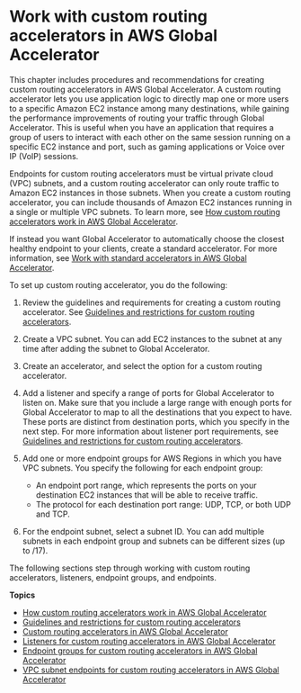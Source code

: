 # Work with custom routing accelerators in AWS Global Accelerator<a name="work-with-custom-routing-accelerators"></a>

This chapter includes procedures and recommendations for creating custom routing accelerators in AWS Global Accelerator\. A custom routing accelerator lets you use application logic to directly map one or more users to a specific Amazon EC2 instance among many destinations, while gaining the performance improvements of routing your traffic through Global Accelerator\. This is useful when you have an application that requires a group of users to interact with each other on the same session running on a specific EC2 instance and port, such as gaming applications or Voice over IP \(VoIP\) sessions\. 

Endpoints for custom routing accelerators must be virtual private cloud \(VPC\) subnets, and a custom routing accelerator can only route traffic to Amazon EC2 instances in those subnets\. When you create a custom routing accelerator, you can include thousands of Amazon EC2 instances running in a single or multiple VPC subnets\. To learn more, see [How custom routing accelerators work in AWS Global Accelerator](about-custom-routing-how-it-works.md)\.

If instead you want Global Accelerator to automatically choose the closest healthy endpoint to your clients, create a standard accelerator\. For more information, see [Work with standard accelerators in AWS Global Accelerator](work-with-standard-accelerators.md)\.

To set up custom routing accelerator, you do the following:

1. Review the guidelines and requirements for creating a custom routing accelerator\. See [Guidelines and restrictions for custom routing accelerators](about-custom-routing-guidelines.md)\.

1. Create a VPC subnet\. You can add EC2 instances to the subnet at any time after adding the subnet to Global Accelerator\.

1. Create an accelerator, and select the option for a custom routing accelerator\.

1. Add a listener and specify a range of ports for Global Accelerator to listen on\. Make sure that you include a large range with enough ports for Global Accelerator to map to all the destinations that you expect to have\. These ports are distinct from destination ports, which you specify in the next step\. For more information about listener port requirements, see [Guidelines and restrictions for custom routing accelerators](about-custom-routing-guidelines.md)\.

1. Add one or more endpoint groups for AWS Regions in which you have VPC subnets\. You specify the following for each endpoint group:
   + An endpoint port range, which represents the ports on your destination EC2 instances that will be able to receive traffic\.
   + The protocol for each destination port range: UDP, TCP, or both UDP and TCP\.

1. For the endpoint subnet, select a subnet ID\. You can add multiple subnets in each endpoint group and subnets can be different sizes \(up to /17\)\.

The following sections step through working with custom routing accelerators, listeners, endpoint groups, and endpoints\.

**Topics**
+ [How custom routing accelerators work in AWS Global Accelerator](about-custom-routing-how-it-works.md)
+ [Guidelines and restrictions for custom routing accelerators](about-custom-routing-guidelines.md)
+ [Custom routing accelerators in AWS Global Accelerator](about-custom-routing-accelerators.md)
+ [Listeners for custom routing accelerators in AWS Global Accelerator](about-custom-routing-listeners.md)
+ [Endpoint groups for custom routing accelerators in AWS Global Accelerator](about-custom-routing-endpoint-groups.md)
+ [VPC subnet endpoints for custom routing accelerators in AWS Global Accelerator](about-custom-routing-endpoints.md)